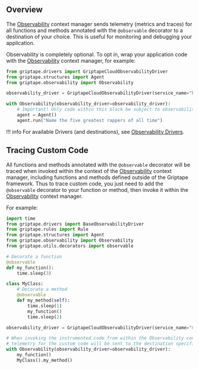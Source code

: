 ## Overview

The [Observability](../../reference/griptape/observability/observability.md) context manager sends telemetry (metrics and traces) for all functions and methods annotated with the `@observable` decorator to a destination of your choice. This is useful for monitoring and debugging your application.

Observability is completely optional. To opt in, wrap your application code with the [Observability](../../reference/griptape/observability/observability.md) context manager, for example:

```python title="PYTEST_IGNORE"
from griptape.drivers import GriptapeCloudObservabilityDriver
from griptape.structures import Agent
from griptape.observability import Observability

observability_driver = GriptapeCloudObservabilityDriver(service_name="hot-fire")

with Observability(observability_driver=observability_driver):
    # Important! Only code within this block be subject to observability
    agent = Agent()
    agent.run("Name the five greatest rappers of all time")
```

!!! info
    For available Drivers (and destinations), see [Observability Drivers](../drivers/observability-drivers.md).

## Tracing Custom Code

All functions and methods annotated with the `@observable` decorator will be traced when invoked within the context of the [Observability](../../reference/griptape/observability/observability.md) context manager, including functions and methods defined outside of the Griptape framework. Thus to trace custom code, you just need to add the `@observable` decorator to your function or method, then invoke it within the [Observability](../../reference/griptape/observability/observability.md) context manager.

For example:

```python title="PYTEST_IGNORE"
import time
from griptape.drivers import BaseObservabilityDriver
from griptape.rules import Rule
from griptape.structures import Agent
from griptape.observability import Observability
from griptape.utils.decorators import observable

# Decorate a function
@observable
def my_function():
    time.sleep(3)

class MyClass:
    # Decorate a method
    @observable
    def my_method(self):
        time.sleep(1)
        my_function()
        time.sleep(2)

observability_driver = GriptapeCloudObservabilityDriver(service_name="my-app")

# When invoking the instrumented code from within the Observability context manager, the
# telemetry for the custom code will be sent to the destination specified by the driver.
with Observability(observability_driver=observability_driver):
    my_function()
    MyClass().my_method()
```